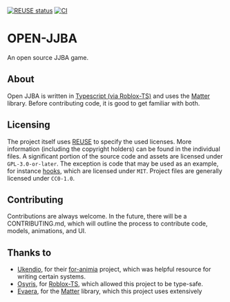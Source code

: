 <!--
SPDX-FileCopyrightText: 2022 Christian Fletcher <mistrustfully@gmail.com>

SPDX-License-Identifier: CC0-1.0
-->

[![REUSE status](https://api.reuse.software/badge/github.com/Mistrustfully/openjjba)](https://api.reuse.software/info/github.com/Mistrustfully/openjjba)
[![CI](https://github.com/Mistrustfully/openjjba/actions/workflows/commit.yml/badge.svg)](https://github.com/Mistrustfully/openjjba/actions/workflows/commit.yml)

# OPEN-JJBA
An open source JJBA game.

## About
Open JJBA is written in [Typescript (via Roblox-TS)](https://roblox-ts.com) and uses the [Matter](https://eryn.io/matter/docs/intro/) library. Before contributing code, it is good to get familiar with both. 

## Licensing
The project itself uses [REUSE](https://reuse.software/) to specify the used licenses. More information (including the copyright holders) can be found in the individual files.
A significant portion of the source code and assets are licensed under `GPL-3.0-or-later`. The exception is code that may be used as an example, for instance [hooks](src/shared/hooks), which are licensed under `MIT`. Project files are generally licensed under `CC0-1.0`. 

## Contributing
Contributions are always welcome. In the future, there will be a CONTRIBUTING.md, which will outline the process to contribute code, models, animations, and UI.

## Thanks to
- [Ukendio](https://github.com/Ukendio/), for their [for-animia](https://github.com/Ukendio/for-animia/) project, which was helpful resource for writing certain systems.
- [Osyris](https://github.com/osyrisrblx), for [Roblox-TS](https://roblox-ts.com), which allowed this project to be type-safe.
- [Evaera](https://github.com/evaera), for the [Matter](https://github.com/evaera/matter) library, which this project uses extensively 
